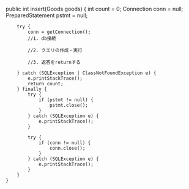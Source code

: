 public int insert(Goods goods) {
		int count = 0;
		Connection conn = null;
		PreparedStatement pstmt = null;

		try {
			conn = getConnection();
			//1. db接続
            
            //2. クエリの作成・実行
            
            //3. 返答をreturnする

        } catch (SQLException | ClassNotFoundException e) {
			e.printStackTrace();
			return count;
		} finally {
			try {
				if (pstmt != null) {
					pstmt.close();
				}
			} catch (SQLException e) {
				e.printStackTrace();
			}

			try {
				if (conn != null) {
					conn.close();
				}
			} catch (SQLException e) {
				e.printStackTrace();
			}
		}
	}
